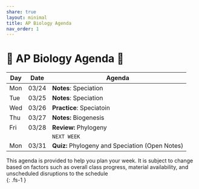 ```yaml
---
share: true
layout: minimal
title: AP Biology Agenda
nav_order: 1
---
```

# 🧬 AP Biology Agenda 🦠  
  
| Day | Date  | Agenda                                          |  
| --- | ----- | ----------------------------------------------- |  
| Mon | 03/24 | **Notes**: Speciation                           |  
| Tue | 03/25 | **Notes**: Speciation                           |  
| Wed | 03/26 | **Practice**: Speciatoin                        |  
| Thu | 03/27 | **Notes:** Biogenesis                           |  
| Fri | 03/28 | **Review:** Phylogeny                           |  
|     |       | `NEXT WEEK`                                     |  
| Mon | 03/31 | **Quiz:** Phylogeny and Speciation (Open Notes) |  
  
  
  
  
This agenda is provided to help you plan your week. It is subject to change based on factors such as overall class progress, material availability, and unscheduled disruptions to the schedule  
{: .fs-1 }